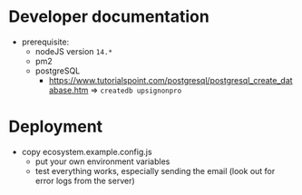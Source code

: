 # Developer documentation

- prerequisite:
  - nodeJS version `14.*`
  - pm2
  - postgreSQL
    - https://www.tutorialspoint.com/postgresql/postgresql_create_database.htm
      => `createdb upsignonpro`

# Deployment

- copy ecosystem.example.config.js
  - put your own environment variables
  - test everything works, especially sending the email (look out for error logs from the server)
